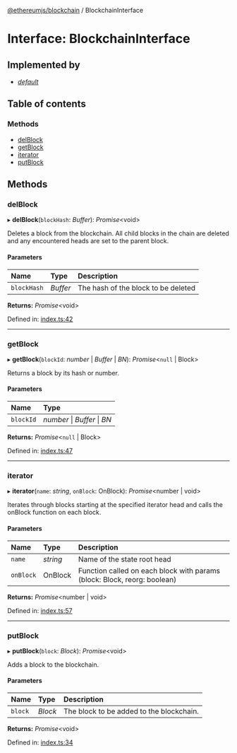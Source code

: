 [@ethereumjs/blockchain](../README.md) / BlockchainInterface

# Interface: BlockchainInterface

## Implemented by

- [*default*](../classes/default.md)

## Table of contents

### Methods

- [delBlock](blockchaininterface.md#delblock)
- [getBlock](blockchaininterface.md#getblock)
- [iterator](blockchaininterface.md#iterator)
- [putBlock](blockchaininterface.md#putblock)

## Methods

### delBlock

▸ **delBlock**(`blockHash`: *Buffer*): *Promise*<void\>

Deletes a block from the blockchain. All child blocks in the chain are
deleted and any encountered heads are set to the parent block.

#### Parameters

| Name | Type | Description |
| :------ | :------ | :------ |
| `blockHash` | *Buffer* | The hash of the block to be deleted |

**Returns:** *Promise*<void\>

Defined in: [index.ts:42](https://github.com/ethereumjs/ethereumjs-monorepo/blob/master/packages/blockchain/src/index.ts#L42)

___

### getBlock

▸ **getBlock**(`blockId`: *number* \| *Buffer* \| *BN*): *Promise*<``null`` \| Block\>

Returns a block by its hash or number.

#### Parameters

| Name | Type |
| :------ | :------ |
| `blockId` | *number* \| *Buffer* \| *BN* |

**Returns:** *Promise*<``null`` \| Block\>

Defined in: [index.ts:47](https://github.com/ethereumjs/ethereumjs-monorepo/blob/master/packages/blockchain/src/index.ts#L47)

___

### iterator

▸ **iterator**(`name`: *string*, `onBlock`: OnBlock): *Promise*<number \| void\>

Iterates through blocks starting at the specified iterator head and calls
the onBlock function on each block.

#### Parameters

| Name | Type | Description |
| :------ | :------ | :------ |
| `name` | *string* | Name of the state root head |
| `onBlock` | OnBlock | Function called on each block with params (block: Block, reorg: boolean) |

**Returns:** *Promise*<number \| void\>

Defined in: [index.ts:57](https://github.com/ethereumjs/ethereumjs-monorepo/blob/master/packages/blockchain/src/index.ts#L57)

___

### putBlock

▸ **putBlock**(`block`: *Block*): *Promise*<void\>

Adds a block to the blockchain.

#### Parameters

| Name | Type | Description |
| :------ | :------ | :------ |
| `block` | *Block* | The block to be added to the blockchain. |

**Returns:** *Promise*<void\>

Defined in: [index.ts:34](https://github.com/ethereumjs/ethereumjs-monorepo/blob/master/packages/blockchain/src/index.ts#L34)
